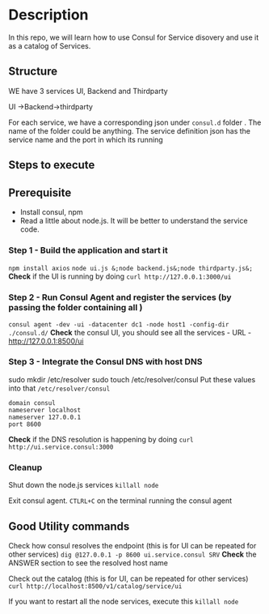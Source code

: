 # Description

In this repo, we will learn how to use Consul for Service disovery and use it as a catalog of Services.

## Structure
WE have 3 services UI, Backend and Thirdparty

UI ->Backend->thirdparty

For each service, we have a corresponding json under `consul.d` folder . The name of the folder could be anything.
The service definition json has the service name and the port in which its running


## Steps to execute

## Prerequisite 
- Install consul, npm
- Read a little about node.js. It will be better to understand the service code. 

### Step 1 - Build the application and start it
`npm install axios`
`node ui.js &;node backend.js&;node thirdparty.js&;`
**Check** if the UI is running by doing `curl http://127.0.0.1:3000/ui`

### Step 2 - Run Consul Agent and register the services (by passing the folder containing all ) 
`consul agent -dev -ui -datacenter dc1 -node host1 -config-dir ./consul.d/`
**Check** the consul UI, you should see all the services - URL - http://127.0.0.1:8500/ui

### Step 3 - Integrate the Consul DNS with host DNS
sudo mkdir /etc/resolver
sudo touch /etc/resolver/consul
Put these values into that `/etc/resolver/consul`
```
domain consul
nameserver localhost
nameserver 127.0.0.1
port 8600
```
**Check** if the DNS resolution is happening by doing `curl http://ui.service.consul:3000`

### Cleanup
Shut down the node.js services 
`killall node`

Exit consul agent. `CTLRL+C` on the terminal running the consul agent

## Good Utility commands

Check how consul resolves the endpoint (this is for UI can be repeated for other services)
`dig @127.0.0.1 -p 8600 ui.service.consul SRV`
**Check** the ANSWER section to see the resolved host name

Check out the catalog (this is for UI, can be repeated for other services)
`curl http://localhost:8500/v1/catalog/service/ui`

If you want to restart all the node services, execute this 
`killall node`







